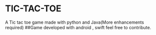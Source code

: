 # TIC-TAC-TOE
A Tic tac toe game made with python and Java(More enhancements required)
##Game developed with android , swift feel free to contribute.

